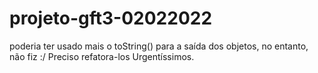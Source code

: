 # projeto-gft3-02022022

poderia ter usado mais o toString() para a saída dos objetos, no entanto, não fiz :/ 
Preciso refatora-los Urgentíssimos.
